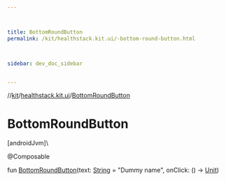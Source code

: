 ```yaml
---



title: BottomRoundButton
permalink: /kit/healthstack.kit.ui/-bottom-round-button.html



sidebar: dev_doc_sidebar


---
```




//[kit](/kit.html)/[healthstack.kit.ui](index.html)/[BottomRoundButton](-bottom-round-button.html)



# BottomRoundButton



[androidJvm]\




@Composable



fun [BottomRoundButton](-bottom-round-button.html)(text: [String](https://kotlinlang.org/api/latest/jvm/stdlib/kotlin/-string/index.html) = &quot;Dummy name&quot;, onClick: () -&gt; [Unit](https://kotlinlang.org/api/latest/jvm/stdlib/kotlin/-unit/index.html))






